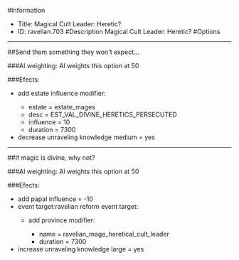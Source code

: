 #Information
 - Title: Magical Cult Leader: Heretic?
 - ID: ravelian.703
#Description
Magical Cult Leader: Heretic?
#Options

___
##Send them something they won't expect...

###AI weighting:
AI weights this option at 50


###Efects:<ul><li>add estate influence modifier:</li><ul><li>estate = estate_mages</li><li>desc = EST_VAL_DIVINE_HERETICS_PERSECUTED</li><li>influence = 10</li><li>duration = 7300</li></ul><li>decrease unraveling knowledge medium = yes</li></ul>

___
##If magic is divine, why not?

###AI weighting:
AI weights this option at 50


###Efects:<ul><li>add papal influence = -10</li><li>event target:ravelian reform event target:</li><ul><li>add province modifier:</li><ul><li>name = ravelian_mage_heretical_cult_leader</li><li>duration = 7300</li></ul></ul><li>increase unraveling knowledge large = yes</li></ul>
